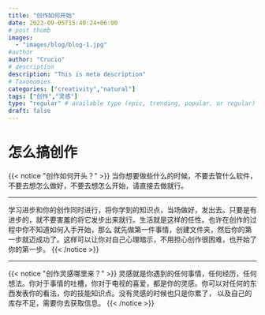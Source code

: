 ```yaml
---
title: "创作如何开始"
date: 2023-09-05T15:40:24+06:00
# post thumb
images:
  - "images/blog/blog-1.jpg"
#author
author: "Crucio"
# description
description: "This is meta description"
# Taxonomies
categories: ["creativity","natural"]
tags: ["创作","灵感"]
type: "regular" # available type (epic, trending, popular, or regular)
draft: false
---
```


# 怎么搞创作
{{< notice "创作如何开头？" >}}
当你想要做些什么的时候，不要去管什么软件，不要去想怎么做好，不要去想怎么开始，请直接去做就行。
<hr>
学习进步和你的创作同时进行，将你学到的知识点，当场做好，发出去。只要是有进步的，就不要害羞的将它发步出来就行。生活就是这样的任性。也许在创作的过程中你不知道如何入手开始，那么
就先做第一件事情，创建文件夹，然后你的第一步就迈成功了。这样可以让你对自己心理暗示，不用担心创作很困难，也开始了你的第一步。
{{< /notice >}}

<hr>

{{< notice "创作灵感哪里来？" >}}
灵感就是你遇到的任何事情，任何经历，任何想法。你对于事情的吐槽，你对于电视的喜爱，都是你的灵感。你可以对任何的东西发表你的看法，你的技能知识点。没有灵感的时候也只是你累了，
以及自己的库存不足，需要你去获取信息。
{{< /notice >}}

